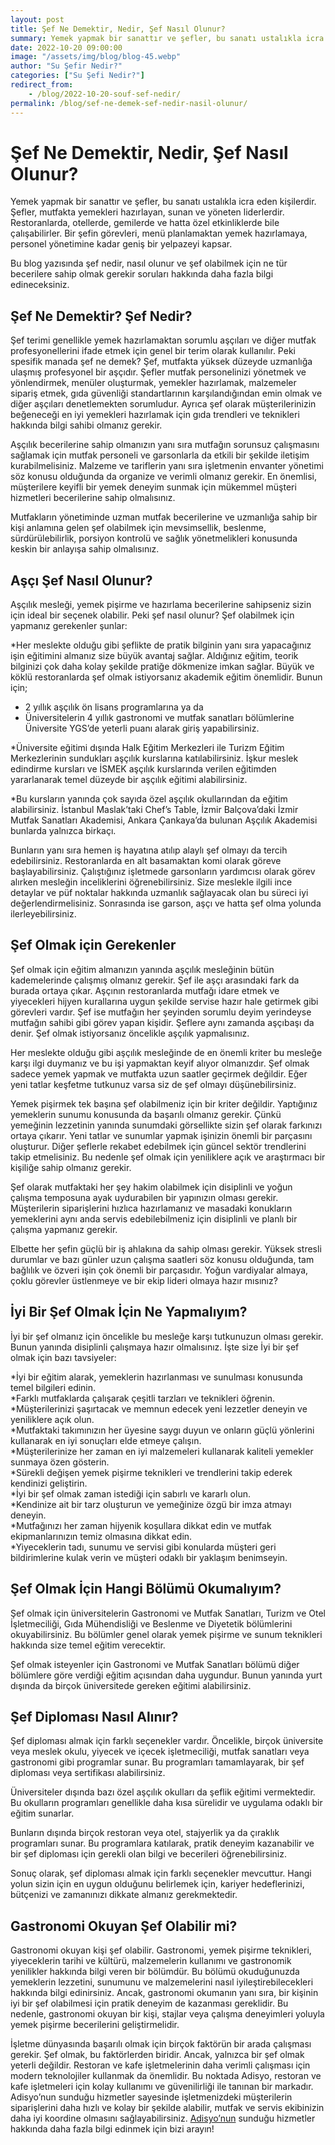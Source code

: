 ```yaml
---
layout: post
title: Şef Ne Demektir, Nedir, Şef Nasıl Olunur?
summary: Yemek yapmak bir sanattır ve şefler, bu sanatı ustalıkla icra eden kişilerdir. Şefler, mutfakta yemekleri hazırlayan, sunan ve yöneten liderlerdir.
date: 2022-10-20 09:00:00
image: "/assets/img/blog/blog-45.webp"
author: "Su Şefir Nedir?"
categories: ["Su Şefi Nedir?"]
redirect_from:
    - /blog/2022-10-20-souf-sef-nedir/
permalink: /blog/sef-ne-demek-sef-nedir-nasil-olunur/
---
```

# Şef Ne Demektir, Nedir, Şef Nasıl Olunur?

Yemek yapmak bir sanattır ve şefler, bu sanatı ustalıkla icra eden kişilerdir. Şefler, mutfakta yemekleri hazırlayan, sunan ve yöneten liderlerdir. Restoranlarda, otellerde, gemilerde ve hatta özel etkinliklerde bile çalışabilirler. Bir şefin görevleri, menü planlamaktan yemek hazırlamaya, personel yönetimine kadar geniş bir yelpazeyi kapsar.

Bu blog yazısında şef nedir, nasıl olunur ve şef olabilmek için ne tür becerilere sahip olmak gerekir soruları hakkında daha fazla bilgi edineceksiniz. 

## Şef Ne Demektir? Şef Nedir?

Şef terimi genellikle yemek hazırlamaktan sorumlu aşçıları ve diğer mutfak profesyonellerini ifade etmek için genel bir terim olarak kullanılır. Peki spesifik manada şef ne demek? Şef, mutfakta yüksek düzeyde uzmanlığa ulaşmış profesyonel bir aşçıdır. Şefler mutfak personelinizi yönetmek ve yönlendirmek, menüler oluşturmak, yemekler hazırlamak, malzemeler sipariş etmek, gıda güvenliği standartlarının karşılandığından emin olmak ve diğer aşçıları denetlemekten sorumludur. Ayrıca şef olarak müşterilerinizin beğeneceği en iyi yemekleri hazırlamak için gıda trendleri ve teknikleri hakkında bilgi sahibi olmanız gerekir.

Aşçılık becerilerine sahip olmanızın yanı sıra mutfağın sorunsuz çalışmasını sağlamak için mutfak personeli ve garsonlarla da etkili bir şekilde iletişim kurabilmelisiniz. Malzeme ve tariflerin yanı sıra işletmenin envanter yönetimi söz konusu olduğunda da organize ve verimli olmanız gerekir. En önemlisi, müşterilere keyifli bir yemek deneyim sunmak için mükemmel müşteri hizmetleri becerilerine sahip olmalısınız. 

Mutfakların yönetiminde uzman mutfak becerilerine ve uzmanlığa sahip bir kişi anlamına gelen şef olabilmek için mevsimsellik, beslenme, sürdürülebilirlik, porsiyon kontrolü ve sağlık yönetmelikleri konusunda keskin bir anlayışa sahip olmalısınız.

## Aşçı Şef Nasıl Olunur?

Aşçılık mesleği, yemek pişirme ve hazırlama becerilerine sahipseniz sizin için ideal bir seçenek olabilir. Peki şef nasıl olunur? Şef olabilmek için yapmanız gerekenler şunlar:

*Her meslekte olduğu gibi şeflikte de pratik bilginin yanı sıra yapacağınız işin eğitimini almanız size büyük avantaj sağlar. Aldığınız eğitim, teorik bilginizi çok daha kolay şekilde pratiğe dökmenize imkan sağlar. Büyük ve köklü restoranlarda şef olmak istiyorsanız akademik eğitim önemlidir. Bunun için;

- 2 yıllık aşçılık ön lisans programlarına ya da 
- Üniversitelerin 4 yıllık gastronomi ve mutfak sanatları bölümlerine Üniversite YGS’de yeterli puanı alarak giriş yapabilirsiniz. <br>

*Üniversite eğitimi dışında Halk Eğitim Merkezleri ile Turizm Eğitim Merkezlerinin sundukları aşçılık kurslarına katılabilirsiniz. 
İşkur meslek edindirme kursları ve İSMEK aşçılık kurslarında verilen eğitimden yararlanarak temel düzeyde bir aşçılık eğitimi alabilirsiniz. <br>

*Bu kursların yanında çok sayıda özel aşçılık okullarından da eğitim alabilirsiniz. İstanbul Maslak’taki Chef’s Table, İzmir Balçova’daki İzmir Mutfak Sanatları Akademisi, Ankara Çankaya’da bulunan Aşçılık Akademisi bunlarda yalnızca birkaçı.

Bunların yanı sıra hemen iş hayatına atılıp alaylı şef olmayı da tercih edebilirsiniz. Restoranlarda en alt basamaktan komi olarak göreve başlayabilirsiniz. Çalıştığınız işletmede garsonların yardımcısı olarak görev alırken mesleğin inceliklerini öğrenebilirsiniz. Size meslekle ilgili ince detaylar ve püf noktalar hakkında uzmanlık sağlayacak olan bu süreci iyi değerlendirmelisiniz. Sonrasında ise garson, aşçı ve hatta şef olma yolunda ilerleyebilirsiniz.

## Şef Olmak için Gerekenler

Şef olmak için eğitim almanızın yanında aşçılık mesleğinin bütün kademelerinde çalışmış olmanız gerekir. Şef ile aşçı arasındaki fark da burada ortaya çıkar. Aşçının restoranlarda mutfağı idare etmek ve yiyecekleri hijyen kurallarına uygun şekilde servise hazır hale getirmek gibi görevleri vardır. Şef ise mutfağın her şeyinden sorumlu deyim yerindeyse mutfağın sahibi gibi görev yapan kişidir. Şeflere aynı zamanda aşçıbaşı da denir. Şef olmak istiyorsanız öncelikle aşçılık yapmalısınız. 

Her meslekte olduğu gibi aşçılık mesleğinde de en önemli kriter bu mesleğe karşı ilgi duymanız ve bu işi yapmaktan keyif alıyor olmanızdır. Şef olmak sadece yemek yapmak ve mutfakta uzun saatler geçirmek değildir. Eğer yeni tatlar keşfetme tutkunuz varsa siz de şef olmayı düşünebilirsiniz. 

Yemek pişirmek tek başına şef olabilmeniz için bir kriter değildir. Yaptığınız yemeklerin sunumu konusunda da başarılı olmanız gerekir. Çünkü yemeğinin lezzetinin yanında sunumdaki görsellikte sizin şef olarak farkınızı ortaya çıkarır. Yeni tatlar ve sunumlar yapmak işinizin önemli bir parçasını oluşturur. Diğer şeflerle rekabet edebilmek için güncel sektör trendlerini takip etmelisiniz. Bu nedenle şef olmak için yeniliklere açık ve araştırmacı bir kişiliğe sahip olmanız gerekir. 

Şef olarak mutfaktaki her şey hakim olabilmek için disiplinli ve yoğun çalışma temposuna ayak uydurabilen bir yapınızın olması gerekir. Müşterilerin siparişlerini hızlıca hazırlamanız ve masadaki konukların yemeklerini aynı anda servis edebilebilmeniz için disiplinli ve planlı bir çalışma yapmanız gerekir. 

Elbette her şefin güçlü bir iş ahlakına da sahip olması gerekir. Yüksek stresli durumlar ve bazı günler uzun çalışma saatleri söz konusu olduğunda, tam bağlılık ve özveri işin çok önemli bir parçasıdır. Yoğun vardiyalar almaya, çoklu görevler üstlenmeye ve bir ekip lideri olmaya hazır mısınız?

## İyi Bir Şef Olmak İçin Ne Yapmalıyım?

İyi bir şef olmanız için öncelikle bu mesleğe karşı tutkunuzun olması gerekir. Bunun yanında disiplinli çalışmaya hazır olmalısınız. İşte size İyi bir şef olmak için bazı tavsiyeler:

*İyi bir eğitim alarak, yemeklerin hazırlanması ve sunulması konusunda temel bilgileri edinin.<br>
*Farklı mutfaklarda çalışarak çeşitli tarzları ve teknikleri öğrenin.<br> 
*Müşterilerinizi şaşırtacak ve memnun edecek yeni lezzetler deneyin ve yeniliklere açık olun. <br>
*Mutfaktaki takımınızın her üyesine saygı duyun ve onların güçlü yönlerini kullanarak en iyi sonuçları elde etmeye çalışın.<br>
*Müşterilerinize her zaman en iyi malzemeleri kullanarak kaliteli yemekler sunmaya özen gösterin.<br>
*Sürekli değişen yemek pişirme teknikleri ve trendlerini takip ederek kendinizi geliştirin. <br>
*İyi bir şef olmak zaman istediği için sabırlı ve kararlı olun. <br>
*Kendinize ait bir tarz oluşturun ve yemeğinize özgü bir imza atmayı deneyin. <br>
*Mutfağınızı her zaman hijyenik koşullara dikkat edin ve mutfak ekipmanlarınızın temiz olmasına dikkat edin. <br>
*Yiyeceklerin tadı, sunumu ve servisi gibi konularda müşteri geri bildirimlerine kulak verin ve müşteri odaklı bir yaklaşım benimseyin.

## Şef Olmak İçin Hangi Bölümü Okumalıyım?

Şef olmak için üniversitelerin Gastronomi ve Mutfak Sanatları, Turizm ve Otel İşletmeciliği, Gıda Mühendisliği ve Beslenme ve Diyetetik bölümlerini okuyabilirsiniz. Bu bölümler genel olarak yemek pişirme ve sunum teknikleri hakkında size temel eğitim verecektir. 

Şef olmak isteyenler için Gastronomi ve Mutfak Sanatları bölümü diğer bölümlere göre verdiği eğitim açısından daha uygundur. Bunun yanında yurt dışında da birçok üniversitede gereken eğitimi alabilirsiniz. 

## Şef Diploması Nasıl Alınır?

Şef diploması almak için farklı seçenekler vardır. Öncelikle, birçok üniversite veya meslek okulu, yiyecek ve içecek işletmeciliği, mutfak sanatları veya gastronomi gibi programlar sunar. Bu programları tamamlayarak, bir şef diploması veya sertifikası alabilirsiniz.

Üniversiteler dışında bazı özel aşçılık okulları da şeflik eğitimi vermektedir. Bu okulların programları genellikle daha kısa sürelidir ve uygulama odaklı bir eğitim sunarlar.

Bunların dışında birçok restoran veya otel, stajyerlik ya da çıraklık programları sunar. Bu programlara katılarak, pratik deneyim kazanabilir ve bir şef diploması için gerekli olan bilgi ve becerileri öğrenebilirsiniz.

Sonuç olarak, şef diploması almak için farklı seçenekler mevcuttur. Hangi yolun sizin için en uygun olduğunu belirlemek için, kariyer hedeflerinizi, bütçenizi ve zamanınızı dikkate almanız gerekmektedir.

## Gastronomi Okuyan Şef Olabilir mi?

Gastronomi okuyan kişi şef olabilir. Gastronomi, yemek pişirme teknikleri, yiyeceklerin tarihi ve kültürü, malzemelerin kullanımı ve gastronomik yenilikler hakkında bilgi veren bir bölümdür. Bu bölümü okuduğunuzda yemeklerin lezzetini, sunumunu ve malzemelerini nasıl iyileştirebilecekleri hakkında bilgi edinirsiniz. Ancak, gastronomi okumanın yanı sıra, bir kişinin iyi bir şef olabilmesi için pratik deneyim de kazanması gereklidir. Bu nedenle, gastronomi okuyan bir kişi, stajlar veya çalışma deneyimleri yoluyla yemek pişirme becerilerini geliştirmelidir.

İşletme dünyasında başarılı olmak için birçok faktörün bir arada çalışması gerekir. Şef olmak, bu faktörlerden biridir. Ancak, yalnızca bir şef olmak yeterli değildir. Restoran ve kafe işletmelerinin daha verimli çalışması için modern teknolojiler kullanmak da önemlidir. Bu noktada Adisyo, restoran ve kafe işletmeleri için kolay kullanımı ve güvenilirliği ile tanınan bir markadır. Adisyo’nun sunduğu hizmetler sayesinde işletmenizdeki müşterilerin siparişlerini daha hızlı ve kolay bir şekilde alabilir, mutfak ve servis ekibinizin daha iyi koordine olmasını sağlayabilirsiniz. <a href="https://adisyo.com" target="_blank">Adisyo’nun</a> sunduğu hizmetler hakkında daha fazla bilgi edinmek için bizi arayın!
